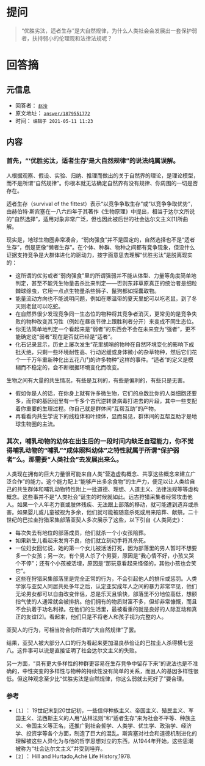 # 提问

> “优胜劣汰，适者生存”是大自然规律，为什么人类社会会发展出一套保护弱者，扶持弱小的伦理观和法律法规呢？
> 

# 回答摘

## 元信息

- 回答者： [`赵泠`](https://www.zhihu.com/people/MarryMea)
- 原文地址： [`answer/1879551772`](https://zhihu.com/question/458755052/answer/1879551772)
- 时间： `编辑于 2021-05-11 11:23`

## 内容

### 首先，“‘优胜劣汰，适者生存’是大自然规律”的说法纯属误解。

人根据观察、假设、实验、归纳、推理而做出的关于自然界的理论，是理论模型，而不是所谓“自然规律”。你根本就无法确定自然界有没有规律、你周围的一切是否存在。

适者生存（survival of the fittest）表示“以竞争争取生存”或“以竞争争取优势”，由赫伯特·斯宾塞在一八六四年于其著作《生物原理》中提出，相当于达尔文所说的“自然选择”，适用对象非常广泛，但也因此被后世的社会达尔文主义[1]所曲解。

现实是，地球生物圈非常凑合，“弱肉强食”并不是固定的，自然选择也不是“适者生存”，倒是更像“懒者生存”。在个体、种群、物种之间都有竞争现象，但没什么证据支持竞争是大群体进化的驱动力，按字面意思去理解“优胜劣汰”是脱离现实的：

- 这所谓的优劣或者“弱肉强食”里的所谓强弱并不能从体型、力量等角度简单地判定，甚至不能凭生物量击杀比来判定——否则东非草原真正的统治者是细粒棘球绦虫，它用一点点生物量杀些狮子、鬣狗都如探囊取物。
- 能量流动方向也不能说明问题，例如在寒温带的夏天里蛇可以吃老鼠，到了冬天则老鼠可以吃蛇。
- 在自然界很少发现竞争同一生态位的物种将其竞争者消灭，更常见的是竞争失败的物种改变其习性（例如在昼夜节律上跟胜利者分开）来变成不同生态位。
- 你无法简单地判定一个看起来是“弱者”的东西会不会在未来变为“强者”，更不能确定这“弱者”现在是否就已经是“适者”。
- 化石记录显示，历史上屡次发生“花里胡哨的物种在自然环境变化的影响下成批灭绝，只剩一些环境耐性高、行动迟缓或身体微小的杂草物种，然后它们花个一千万年重新种化出五花八门的许多物种”这样的事件。“适者”的定义是模糊而不稳定的，会不断根据环境变化而改变。

生物之间有大量的共生情况，有些是互利的，有些是偏利的，有些只是无害。

- 假如你是人的话，在你身上就有许多微生物，它们的总数比你的人类细胞还要多，而你的基因组里有一千多个古代逆转录病毒打进去的片段，其中一些支配着你重要的生理过程。你自己就是群体间“互帮互助”的产物。
- 再看看内共生学说下的线粒体和叶绿体，显而易见，群体间的互帮互助才是地球生物圈的主流。

### 其次，哺乳动物的幼体在出生后的一段时间内缺乏自理能力，你不觉得哺乳动物的“哺乳”“成体照料幼体”之特性就属于所谓“保护弱者”么。那需要“人类社会”去发展出来么。

人类现在拥有的巨大力量很可能来自人类“营造虚构概念、共享这些概念来建立广泛合作”的能力。这个能力配上“能够产出多余食物”的生产力，便足以让人类给自己的共生群体和哺乳动物特性附上一批道德、理想、人道主义、法律法规等等虚构概念。这些事并不是“人类社会”诞生的时候就如此。远古狩猎采集者经常攻击他人。如果一个人年老力衰或肢体残疾、无法跟上部落的移动，就可能遭到遗弃或杀害。如果婴儿或儿童被视为多余，他们就可能被随意杀死或用来陪葬、献祭。二十世纪的巴拉圭狩猎采集部落亚契人多次展示了这些，以下引自《人类简史》：

- 每次失去有地位的部落成员，他们就杀一个小女孩陪葬。
- 如果新生儿看起来发育不良，他们就立刻动手将其杀死。
- 一位妇女回忆说，她的第一个女儿被活活打死，因为部落里的男人暂时不想要多一个女孩；另一次，有个男人杀了个男婴，原因是“我心情不好，小孩又哭个不停”；还有个小孩被活埋，原因是“那玩意看起来怪怪的，其他小孩也会笑它”。
- 这些在狩猎采集部落里是完全正常的行为，不会引起他人的排斥或惩罚。人类学家与亚契人同居共处多年之后，认定亚契成年人之间的暴力非常罕见，他们无论男女都可以自由改变伴侣，总是乐天且愉快，部落里不分地位高低，想颐指气使的人通常就会被排挤。他们拥有的物质财富不多，但却非常慷慨，而且不会执着于功名利禄。在他们的生活里，最被看重的就是良好的人际互动和真正的友谊[2]。看起来，他们只是不将老人和孩子视为完整的人。

亚契人的行为，可相当符合你所谓的“大自然规律”了罢。

结果，亚契人被大部分人口的行为看起来更加温良恭俭让的巴拉圭人杀得横七竖八。这件事可以说是直接证明了社会达尔文主义的失败。

另一方面，“具有更大多样性的种群更容易在生存竞争中留存下来”的说法也是不准确的，中性突变的多样性与物种的持续性没有简单的关系，而且人的基因多样性很低。但这种观念至少比“优胜劣汰是自然规律，你这么弱就去死好了”要合理。

### 参考

- `[1]` ： 19世纪末到20世纪初，一些信仰种族主义、帝国主义、殖民主义、军国主义、法西斯主义的人用“丛林法则”和“适者生存”来为社会不平等、种族主义、帝国主义等正名，还推广到社会哲学、人类学、优生学、政治学、经济学、投资学等各个方面，制造了巨大的混乱。斯宾塞对社会和道德机制进化的理解被这些人异化为与他的哲学思想对立的东西，从1944年开始，这些思潮被称为“社会达尔文主义”并受到唾弃。
- `[2]` ： Hill and Hurtado,Aché Life History,1978.
